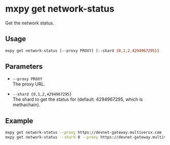 # mxpy get network-status

Get the network status.

## Usage

```bash
mxpy get network-status [--proxy PROXY] [--shard {0,1,2,4294967295}]
```

## Parameters

- `--proxy PROXY`  
  The proxy URL.

- `--shard {0,1,2,4294967295}`  
  The shard to get the status for (default: 4294967295, which is methachain).

## Example

```bash
mxpy get network-status --proxy https://devnet-gateway.multiversx.com
mxpy get network-status --shard 0 --proxy https://devnet-gateway.multiversx.com

